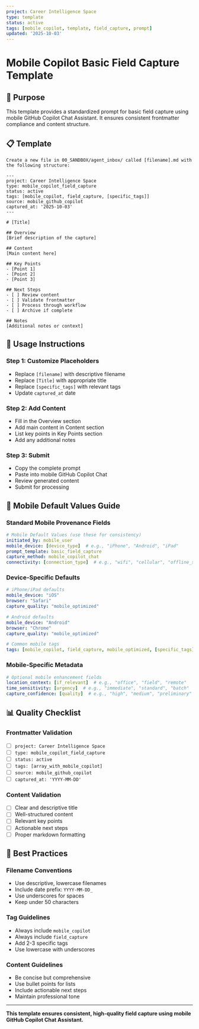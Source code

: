 ```yaml
---
project: Career Intelligence Space
type: template
status: active
tags: [mobile_copilot, template, field_capture, prompt]
updated: '2025-10-03'
---
```


# Mobile Copilot Basic Field Capture Template

## 🎯 Purpose

This template provides a standardized prompt for basic field capture using mobile GitHub Copilot Chat Assistant. It ensures consistent frontmatter compliance and content structure.

## 📋 Template

```
Create a new file in 00_SANDBOX/agent_inbox/ called [filename].md with the following structure:

---
project: Career Intelligence Space
type: mobile_copilot_field_capture
status: active
tags: [mobile_copilot, field_capture, [specific_tags]]
source: mobile_github_copilot
captured_at: '2025-10-03'
---

# [Title]

## Overview
[Brief description of the capture]

## Content
[Main content here]

## Key Points
- [Point 1]
- [Point 2]
- [Point 3]

## Next Steps
- [ ] Review content
- [ ] Validate frontmatter
- [ ] Process through workflow
- [ ] Archive if complete

## Notes
[Additional notes or context]
```

## 🔧 Usage Instructions

### **Step 1: Customize Placeholders**
- Replace `[filename]` with descriptive filename
- Replace `[Title]` with appropriate title
- Replace `[specific_tags]` with relevant tags
- Update `captured_at` date

### **Step 2: Add Content**
- Fill in the Overview section
- Add main content in Content section
- List key points in Key Points section
- Add any additional notes

### **Step 3: Submit**
- Copy the complete prompt
- Paste into mobile GitHub Copilot Chat
- Review generated content
- Submit for processing

## 📱 Mobile Default Values Guide

### **Standard Mobile Provenance Fields**
```yaml
# Mobile Default Values (use these for consistency)
initiated_by: mobile_user
mobile_device: [device_type]  # e.g., "iPhone", "Android", "iPad"
prompt_template: basic_field_capture
capture_method: mobile_copilot_chat
connectivity: [connection_type]  # e.g., "wifi", "cellular", "offline_sync"
```

### **Device-Specific Defaults**
```yaml
# iPhone/iPad defaults
mobile_device: "iOS"
browser: "Safari"
capture_quality: "mobile_optimized"

# Android defaults  
mobile_device: "Android"
browser: "Chrome"
capture_quality: "mobile_optimized"

# Common mobile tags
tags: [mobile_copilot, field_capture, mobile_optimized, [specific_tags]]
```

### **Mobile-Specific Metadata**
```yaml
# Optional mobile enhancement fields
location_context: [if_relevant]  # e.g., "office", "field", "remote"
time_sensitivity: [urgency]  # e.g., "immediate", "standard", "batch"
capture_confidence: [quality]  # e.g., "high", "medium", "preliminary"
```

## 📊 Quality Checklist

### **Frontmatter Validation**
- [ ] `project: Career Intelligence Space`
- [ ] `type: mobile_copilot_field_capture`
- [ ] `status: active`
- [ ] `tags: [array_with_mobile_copilot]`
- [ ] `source: mobile_github_copilot`
- [ ] `captured_at: 'YYYY-MM-DD'`

### **Content Validation**
- [ ] Clear and descriptive title
- [ ] Well-structured content
- [ ] Relevant key points
- [ ] Actionable next steps
- [ ] Proper markdown formatting

## 🎯 Best Practices

### **Filename Conventions**
- Use descriptive, lowercase filenames
- Include date prefix: `YYYY-MM-DD_`
- Use underscores for spaces
- Keep under 50 characters

### **Tag Guidelines**
- Always include `mobile_copilot`
- Always include `field_capture`
- Add 2-3 specific tags
- Use lowercase with underscores

### **Content Guidelines**
- Be concise but comprehensive
- Use bullet points for lists
- Include actionable next steps
- Maintain professional tone

---

**This template ensures consistent, high-quality field capture using mobile GitHub Copilot Chat Assistant.**
